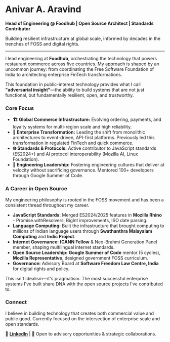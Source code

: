 # Anivar A. Aravind

**Head of Engineering @ Foodhub | Open Source Architect | Standards Contributor**

Building resilient infrastructure at global scale, informed by decades in the trenches of FOSS and digital rights.

---

I lead engineering at **Foodhub**, orchestrating the technology that powers restaurant commerce across five countries. My approach is shaped by an uncommon journey: from coordinating the Free Software Foundation of India to architecting enterprise FinTech transformations.

This foundation in public-interest technology provides what I call **"adversarial insight"**—the ability to build systems that are not just functional, but fundamentally resilient, open, and trustworthy.

### Core Focus

*   **🏗️ Global Commerce Infrastructure:** Evolving ordering, payments, and loyalty systems for multi-region scale and high reliability.
*   **🔄 Enterprise Transformation:** Leading the shift from monolithic architectures to event-driven, API-first platforms. Previously led this transformation in regulated FinTech and quick commerce.
*   **🌐 Standards & Protocols:** Active contributor to JavaScript standards (ES2024+) and AI protocol interoperability (Mozilla AI, Linux Foundation).
*   **👥 Engineering Leadership:** Fostering engineering cultures that deliver at velocity without sacrificing governance. Mentored 100+ developers through Google Summer of Code.

### A Career in Open Source

My engineering philosophy is rooted in the FOSS movement and has been a consistent thread throughout my career.

*   **JavaScript Standards:** Merged ES2024/2025 features in **Mozilla Rhino** - Promise.withResolvers, BigInt improvements, ISO date parsing.
*   **Language Computing:** Built the infrastructure that brought computing to millions of Indian language users through **Swathanthra Malayalam Computing** and **Indic Project**.
*   **Internet Governance:** **ICANN Fellow** & Neo-Brahmi Generation Panel member, shaping multilingual internet standards.
*   **Open Source Leadership:** **Google Summer of Code** mentor (5 cycles), **Mozilla Representative**, designed government FOSS curriculum.
*   **Governance:** Advisory Board at **Software Freedom Law Centre, India** for digital rights and policy.

This isn't idealism—it's pragmatism. The most successful enterprise systems I've built share DNA with the open source projects I've contributed to.

### Connect

I believe in building technology that creates both commercial value and public good. Currently focused on the intersection of enterprise scale and open standards.

🔗 **[LinkedIn](https://linkedin.com/in/anivar)** | 💬 Open to advisory opportunities & strategic collaborations.